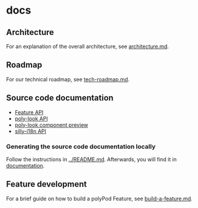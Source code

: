 # docs

## Architecture

For an explanation of the overall architecture, see
[architecture.md](architecture.md).

## Roadmap

For our technical roadmap, see [tech-roadmap.md](tech-roadmap.md).

## Source code documentation

- [Feature API](https://polypoly-eu.github.io/polyPod/platform/feature-api/api)
- [poly-look API](https://polypoly-eu.github.io/polyPod/feature-utils/poly-look)
- [poly-look component preview](https://polypoly-eu.github.io/polyPod/feature-utils/poly-look-preview)
- [silly-i18n API](https://polypoly-eu.github.io/polyPod/feature-utils/silly-i18n)

### Generating the source code documentation locally

Follow the instructions in [../README.md](../README.md). Afterwards, you will
find it in [documentation](documentation).

## Feature development

For a brief guide on how to build a polyPod Feature, see
[build-a-feature.md](build-a-feature.md).
